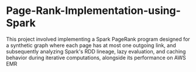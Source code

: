 # Page-Rank-Implementation-using-Spark
This project involved implementing a Spark PageRank program designed for a synthetic graph where each page has at most one outgoing link, and subsequently analyzing Spark's RDD lineage, lazy evaluation, and caching behavior during iterative computations, alongside its performance on AWS EMR
